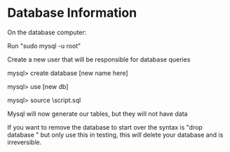 # Database Information

On the database computer:

Run "sudo mysql -u root"

Create a new user that will be responsible for database queries

mysql> create database [new name here]
  
mysql> use [new db]
  
mysql> source <path>\script.sql
  
Mysql will now generate our tables, but they will not have data

If you want to remove the database to start over the syntax is "drop database <name>" but only use this in testing, this *will* delete your database and is irreversible.
